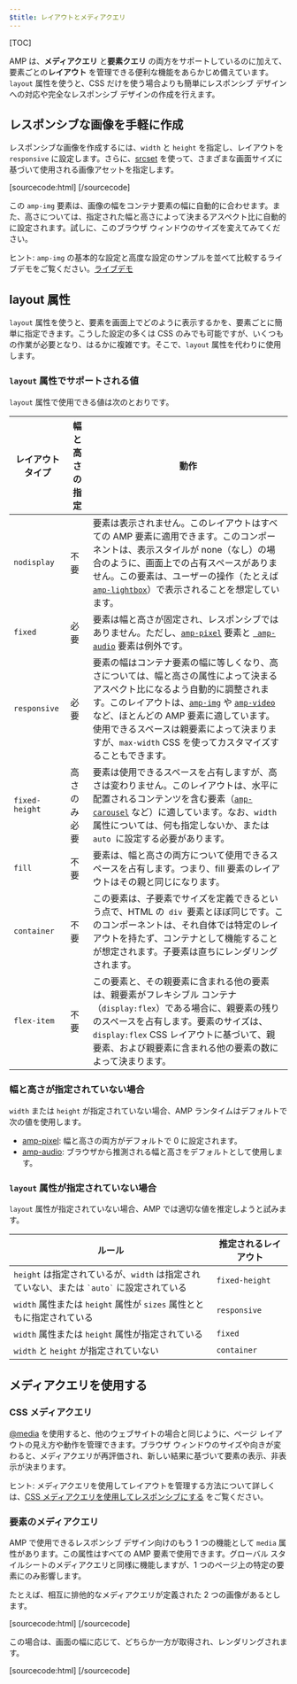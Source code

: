 ```yaml
---
$title: レイアウトとメディアクエリ
---
```


[TOC]

 AMP は、**メディアクエリ**  と**要素クエリ** の両方をサポートしているのに加えて、要素ごとの**レイアウト** を管理できる便利な機能をあらかじめ備えています。`layout` 属性を使うと、CSS だけを使う場合よりも簡単にレスポンシブ デザインへの対応や完全なレスポンシブ デザインの作成を行えます。

## レスポンシブな画像を手軽に作成

 レスポンシブな画像を作成するには、`width` と `height` を指定し、レイアウトを `responsive` に設定します。さらに、[srcset](ja/docs/guides/responsive/art_direction.html) を使って、さまざまな画面サイズに基づいて使用される画像アセットを指定します。

[sourcecode:html]
<amp-img
    src="/img/narrow.jpg"
    srcset="/img/wide.jpg 640w,
           /img/narrow.jpg 320w"
    width="1698"
    height="2911"
    layout="responsive"
    alt="an image">
</amp-img>
[/sourcecode]

この `amp-img` 要素は、画像の幅をコンテナ要素の幅に自動的に合わせます。また、高さについては、指定された幅と高さによって決まるアスペクト比に自動的に設定されます。試しに、このブラウザ ウィンドウのサイズを変えてみてください。

<amp-img src="/static/img/background.jpg" width="1920" height="1080" layout="responsive"></amp-img>

ヒント: `amp-img` の基本的な設定と高度な設定のサンプルを並べて比較するライブデモをご覧ください。[ライブデモ](https://ampbyexample.com/components/amp-img/)

## layout 属性

`layout` 属性を使うと、要素を画面上でどのように表示するかを、要素ごとに簡単に指定できます。こうした設定の多くは CSS のみでも可能ですが、いくつもの作業が必要となり、はるかに複雑です。そこで、`layout` 属性を代わりに使用します。

### `layout` 属性でサポートされる値

`layout` 属性で使用できる値は次のとおりです。

<table>
  <thead>
    <tr>
      <th data-th="Layout type" class="col-twenty">レイアウト タイプ</th>
      <th data-th="Width/height required" class="col-twenty">幅と高さの指定</th>
      <th data-th="Behavior">動作</th>
    </tr>
  </thead>
  <tbody>
    <tr>
      <td data-th="Layout type" class="col-twenty"><code>nodisplay</code></td>
      <td data-th="Description" class="col-twenty">不要</td>
      <td data-th="Behavior"> 要素は表示されません。このレイアウトはすべての AMP 要素に適用できます。このコンポーネントは、表示スタイルが none（なし）の場合のように、画面上での占有スペースがありません。この要素は、ユーザーの操作（たとえば <a href="ja/docs/reference/extended/amp-lightbox.html"><code>amp-lightbox</code></a>）で表示されることを想定しています。</td>
    </tr>
    <tr>
      <td data-th="Layout type" class="col-twenty"><code>fixed</code></td>
      <td data-th="Description" class="col-twenty">必要</td>
      <td data-th="Behavior"> 要素は幅と高さが固定され、レスポンシブではありません。ただし、<a href="ja/docs/reference/amp-pixel.html"><code>amp-pixel</code></a>  要素と <a href="ja/docs/reference/extended/amp-audio.html"><code> amp-audio</code></a> 要素は例外です。</td>
    </tr>
    <tr>
      <td data-th="Layout type" class="col-twenty"><code>responsive</code></td>
      <td data-th="Description" class="col-twenty">必要</td>
      <td data-th="Behavior"> 要素の幅はコンテナ要素の幅に等しくなり、高さについては、幅と高さの属性によって決まるアスペクト比になるよう自動的に調整されます。このレイアウトは、<a href="ja/docs/reference/amp-img.html"><code>amp-img</code></a> や <a href="ja/docs/reference/amp-video.html"><code>amp-video</code></a> など、ほとんどの AMP 要素に適しています。使用できるスペースは親要素によって決まりますが、<code>max-width</code> CSS を使ってカスタマイズすることもできます。</td>
    </tr>
    <tr>
      <td data-th="Layout type" class="col-twenty"><code>fixed-height</code></td>
      <td data-th="Description" class="col-twenty">高さのみ必要</td>
      <td data-th="Behavior"> 要素は使用できるスペースを占有しますが、高さは変わりません。このレイアウトは、水平に配置されるコンテンツを含む要素（<a href="ja/docs/reference/extended/amp-carousel.html"><code>amp-carousel</code></a>   など）に適しています。なお、<code>width</code>  属性については、何も指定しないか、または<code> auto </code>に設定する必要があります。</td>
    </tr>
    <tr>
      <td data-th="Layout type" class="col-twenty"><code>fill</code></td>
      <td data-th="Description" class="col-twenty">不要</td>
      <td data-th="Behavior">要素は、幅と高さの両方について使用できるスペースを占有します。つまり、fill 要素のレイアウトはその親と同じになります。</td>
    </tr>
    <tr>
      <td data-th="Layout type" class="col-twenty"><code>container</code></td>
      <td data-th="Description" class="col-twenty">不要</td>
      <td data-th="Behavior"> この要素は、子要素でサイズを定義できるという点で、HTML の<code> div </code>要素とほぼ同じです。このコンポーネントは、それ自体では特定のレイアウトを持たず、コンテナとして機能することが想定されます。子要素は直ちにレンダリングされます。</td>
    </tr>
    <tr>
      <td data-th="Layout type" class="col-twenty"><code>flex-item</code></td>
      <td data-th="Description" class="col-twenty">不要</td>
      <td data-th="Behavior"> この要素と、その親要素に含まれる他の要素は、親要素がフレキシブル コンテナ（<code>display:flex</code>）である場合に、親要素の残りのスペースを占有します。要素のサイズは、<code>display:flex</code> CSS レイアウトに基づいて、親要素、および親要素に含まれる他の要素の数によって決まります。</td>
    </tr>
  </tbody>
</table>

### 幅と高さが指定されていない場合

`width` または `height` が指定されていない場合、AMP ランタイムはデフォルトで次の値を使用します。

* [amp-pixel](ja/docs/reference/amp-pixel.html): 幅と高さの両方がデフォルトで 0 に設定されます。
* [amp-audio](ja/docs/reference/extended/amp-audio.html): ブラウザから推測される幅と高さをデフォルトとして使用します。

###  <code>layout</code> 属性が指定されていない場合

<code>layout</code> 属性が指定されていない場合、AMP では適切な値を推定しようと試みます。

<table>
  <thead>
    <tr>
      <th data-th="Rule">ルール</th>
      <th data-th="Inferred layout" class="col-thirty">推定されるレイアウト</th>
    </tr>
  </thead>
  <tbody>
    <tr>
      <td data-th="Rule"><code>height</code>  は指定されているが、<code>width</code> は指定されていない、または <code>`auto`</code> に設定されている</td>
      <td data-th="Inferred layout"><code>fixed-height</code></td>
    </tr>
    <tr>
      <td data-th="Rule"> <code>width</code>  属性または <code>height</code> 属性が <code>sizes</code> 属性とともに指定されている</td>
      <td data-th="Inferred layout"><code>responsive</code></td>
    </tr>
    <tr>
      <td data-th="Rule"><code>width</code>  属性または <code>height</code> 属性が指定されている</td>
      <td data-th="Inferred layout"><code>fixed</code></td>
    </tr>
    <tr>
      <td data-th="Rule"><code>width</code>  と <code>height</code> が指定されていない</td>
      <td data-th="Inferred layout"><code>container</code></td>
    </tr>
  </tbody>
</table>

## メディアクエリを使用する

### CSS メディアクエリ

 [@media](https://developer.mozilla.org/ja/docs/Web/CSS/@media) を使用すると、他のウェブサイトの場合と同じように、ページ レイアウトの見え方や動作を管理できます。ブラウザ ウィンドウのサイズや向きが変わると、メディアクエリが再評価され、新しい結果に基づいて要素の表示、非表示が決まります。

ヒント: メディアクエリを使用してレイアウトを管理する方法について詳しくは、[CSS メディアクエリを使用してレスポンシブにする](https://developers.google.com/web/fundamentals/design-and-ui/responsive/fundamentals/use-media-queries?hl=en) をご覧ください。

### 要素のメディアクエリ

AMP で使用できるレスポンシブ デザイン向けのもう 1 つの機能として `media` 属性があります。この属性はすべての AMP 要素で使用できます。グローバル スタイルシートのメディアクエリと同様に機能しますが、1 つのページ上の特定の要素にのみ影響します。

たとえば、相互に排他的なメディアクエリが定義された 2 つの画像があるとします。

[sourcecode:html]
<amp-img
    media="(min-width: 650px)"
    src="wide.jpg"
    width=466
    height=355
    layout="responsive">
</amp-img>
[/sourcecode]

この場合は、画面の幅に応じて、どちらか一方が取得され、レンダリングされます。

[sourcecode:html]
<amp-img
    media="(max-width: 649px)"
    src="narrow.jpg"
    width=527
    height=193
    layout="responsive">
</amp-img>
[/sourcecode]

